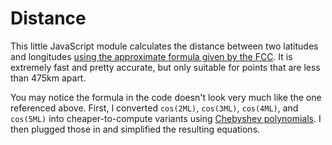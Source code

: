 # Distance
This little JavaScript module calculates the distance between two latitudes and
longitudes [using the approximate formula given by the FCC][1]. It is extremely
fast and pretty accurate, but only suitable for points that are less than 475km
apart.

[1]: https://www.ecfr.gov/current/title-47/chapter-I/subchapter-C/part-73/subpart-B/section-73.208

You may notice the formula in the code doesn't look very much like the one
referenced above. First, I converted `cos(2ML)`, `cos(3ML)`, `cos(4ML)`, and
`cos(5ML)` into cheaper-to-compute variants using [Chebyshev polynomials][2].
I then plugged those in and simplified the resulting equations.

[2]: https://en.wikipedia.org/wiki/Chebyshev_polynomials
